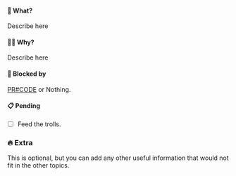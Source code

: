 #### :thinking: What?

Describe here

#### :man_shrugging: Why?

Describe here

#### :no_good: Blocked by

[PR#CODE](pr-url) or Nothing.

#### :clipboard: Pending

- [ ] Feed the trolls.

### :fire: Extra

This is optional, but you can add any other useful information that would not fit in the other topics.
